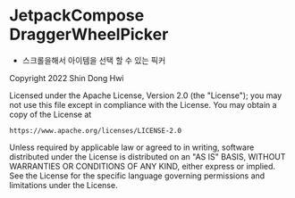 # JetpackCompose DraggerWheelPicker

* 스크롤을해서 아이템을 선택 할 수 있는 픽커

Copyright 2022 Shin Dong Hwi

Licensed under the Apache License, Version 2.0 (the "License");
you may not use this file except in compliance with the License.
You may obtain a copy of the License at

    https://www.apache.org/licenses/LICENSE-2.0

Unless required by applicable law or agreed to in writing, software
distributed under the License is distributed on an "AS IS" BASIS,
WITHOUT WARRANTIES OR CONDITIONS OF ANY KIND, either express or implied.
See the License for the specific language governing permissions and
limitations under the License.